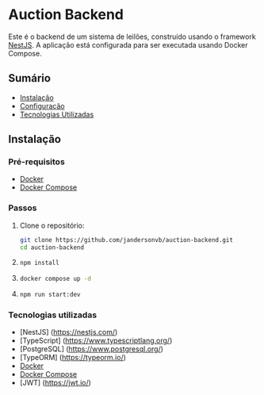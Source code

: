 # Auction Backend

Este é o backend de um sistema de leilões, construído usando o framework [NestJS](https://nestjs.com/). A aplicação está configurada para ser executada usando Docker Compose.

## Sumário

- [Instalação](#instalação)
- [Configuração](#configuração)
- [Tecnologias Utilizadas](#tecnologias-utilizadas)

## Instalação

### Pré-requisitos

- [Docker](https://www.docker.com/get-started)
- [Docker Compose](https://docs.docker.com/compose/install/)

### Passos

1. Clone o repositório:

   ```bash
   git clone https://github.com/jandersonvb/auction-backend.git
   cd auction-backend

2. ```bash
   npm install

3. ```bash
   docker compose up -d

4. ```bash
   npm run start:dev  

### Tecnologias utilizadas
  - [NestJS] (https://nestjs.com/) 
  - [TypeScript] (https://www.typescriptlang.org/)
  - [PostgreSQL] (https://www.postgresql.org/)
  - [TypeORM] (https://typeorm.io/)
  - [Docker](https://www.docker.com/)
  - [Docker Compose](https://docs.docker.com/compose/)
  - [JWT] (https://jwt.io/)